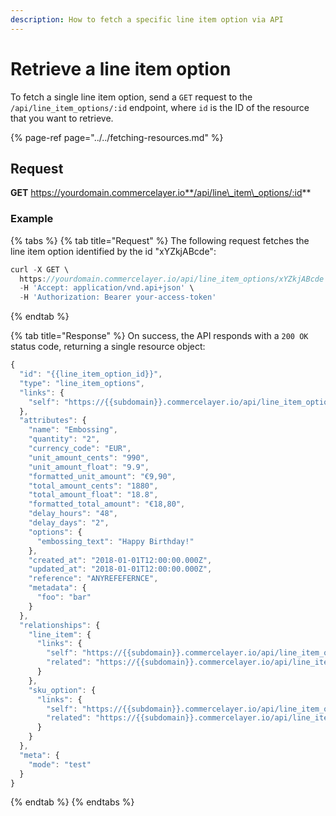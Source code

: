 ```yaml
---
description: How to fetch a specific line item option via API
---
```


# Retrieve a line item option

To fetch a single line item option, send a `GET` request to the `/api/line_item_options/:id` endpoint, where `id` is the ID of the resource that you want to retrieve.

{% page-ref page="../../fetching-resources.md" %}

## Request

**GET** https://yourdomain.commercelayer.io**/api/line\_item\_options/:id**

### **Example**

{% tabs %}
{% tab title="Request" %}
The following request fetches the line item option identified by the id "xYZkjABcde":

```javascript
curl -X GET \
  https://yourdomain.commercelayer.io/api/line_item_options/xYZkjABcde \
  -H 'Accept: application/vnd.api+json' \
  -H 'Authorization: Bearer your-access-token'
```
{% endtab %}

{% tab title="Response" %}
On success, the API responds with a `200 OK` status code, returning a single resource object:

```javascript
{
  "id": "{{line_item_option_id}}",
  "type": "line_item_options",
  "links": {
    "self": "https://{{subdomain}}.commercelayer.io/api/line_item_options/{{line_item_option_id}}"
  },
  "attributes": {
    "name": "Embossing",
    "quantity": "2",
    "currency_code": "EUR",
    "unit_amount_cents": "990",
    "unit_amount_float": "9.9",
    "formatted_unit_amount": "€9,90",
    "total_amount_cents": "1880",
    "total_amount_float": "18.8",
    "formatted_total_amount": "€18,80",
    "delay_hours": "48",
    "delay_days": "2",
    "options": {
      "embossing_text": "Happy Birthday!"
    },
    "created_at": "2018-01-01T12:00:00.000Z",
    "updated_at": "2018-01-01T12:00:00.000Z",
    "reference": "ANYREFEFERNCE",
    "metadata": {
      "foo": "bar"
    }
  },
  "relationships": {
    "line_item": {
      "links": {
        "self": "https://{{subdomain}}.commercelayer.io/api/line_item_options/{{line_item_option_id}}/relationships/line_item",
        "related": "https://{{subdomain}}.commercelayer.io/api/line_item_options/{{line_item_option_id}}/line_item"
      }
    },
    "sku_option": {
      "links": {
        "self": "https://{{subdomain}}.commercelayer.io/api/line_item_options/{{line_item_option_id}}/relationships/sku_option",
        "related": "https://{{subdomain}}.commercelayer.io/api/line_item_options/{{line_item_option_id}}/sku_option"
      }
    }
  },
  "meta": {
    "mode": "test"
  }
}
```
{% endtab %}
{% endtabs %}

